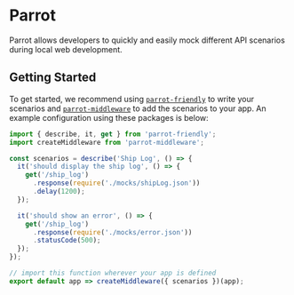 # Parrot

Parrot allows developers to quickly and easily mock different API scenarios during local web development.

## Getting Started

To get started, we recommend using [`parrot-friendly`](https://stash.aexp.com/stash/projects/ONE/repos/parrot/browse/packages/parrot-friendly) to write your scenarios and [`parrot-middleware`](https://stash.aexp.com/stash/projects/ONE/repos/parrot/browse/packages/parrot-middleware) to add the scenarios to your app.  An example configuration using these packages is below:

```js
import { describe, it, get } from 'parrot-friendly';
import createMiddleware from 'parrot-middleware';

const scenarios = describe('Ship Log', () => {
  it('should display the ship log', () => {
    get('/ship_log')
      .response(require('./mocks/shipLog.json'))
      .delay(1200);
  });

  it('should show an error', () => {
    get('/ship_log')
      .response(require('./mocks/error.json'))
      .statusCode(500);
  });
});

// import this function wherever your app is defined
export default app => createMiddleware({ scenarios })(app);
```
